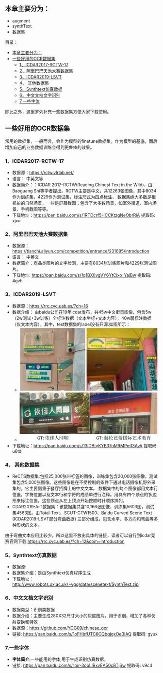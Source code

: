 
## 本章主要分为：
   - augment
   - synthText
   - 数据集

目录：
- [本章主要分为：](#本章主要分为)
- [一些好用的OCR数据集](#一些好用的ocr数据集)
  - [1、ICDAR2017-RCTW-17](#1icdar2017-rctw-17)
  - [2、阿里巴巴天池大赛数据集](#2阿里巴巴天池大赛数据集)
  - [3、ICDAR2019-LSVT](#3icdar2019-lsvt)
  - [4、 其他数据集](#4-其他数据集)
  - [5、Synthtext仿真数据](#5synthtext仿真数据)
  - [6、中文文档文字识别](#6中文文档文字识别)
  - [7.一些字体](#7一些字体)

除此之外，这里罗列补充一些数据集方便大家下载使用。
## 一些好用的OCR数据集
常用的数据集，一般而言，会作为模型的finetune数据集，作为模型的基底，而后增加自己的业务数据训练会得到更鲁棒的效果。

### 1、ICDAR2017-RCTW-17
- 数据源：https://rctw.vlrlab.net/
- 语言： 中英文等
- 数据简介：：ICDAR 2017-RCTW(Reading Chinest Text in the Wild)，由Baoguang Shi等学者提出。RCTW主要是中文，共12263张图像，其中8034作为训练集，4229作为测试集，标注形式为四点标注， 数据集绝大多数是相机拍的自然场景，一些是屏幕截图；包含了大多数场景，如室外街道、室内场景、手机截图等等。
- 下载地址：https://pan.baidu.com/s/1RTDcrf5HCCKtzgNeObrRiA 提取码: xjxu

### 2、阿里巴巴天池大赛数据集
- 数据源：https://tianchi.aliyun.com/competition/entrance/231685/introduction
- 语言： 中英文
- 数据简介：商品类图片的文字检测，主要有8034张训练图片和4229张测试图片。
- 下载地址: https://pan.baidu.com/s/1q1BX0vgVY6YtCixo_YajBw 提取码: 4gvh

### 3、ICDAR2019-LSVT
- 数据源：https://rrc.cvc.uab.es/?ch=16
- 数据介绍： 由baidu公司在19年icdar发布，共45w中文街景图像，包含5w（2w测试+3w训练）全标注数据（文本坐标+文本内容），40w弱标注数据（仅文本内容），其中，test数据集的label没有开源.如图所示：
  - ![](./images/LSVT.jpg)
  - ![](./images/LSVT_unlabeled.jpg)
- 下载地址：https://pan.baidu.com/s/13iDBtyKYE37qM9MPm13AvA 提取码: u6td

### 4、 其他数据集
- ReCTS数据集:包括25,000张带标签的图像，训练集包含20,000张图像，测试集包含5,000张图像。这些图像是在不受控制的条件下通过电话摄像机野外采集的。它主要侧重于餐厅招牌上的中文文本。 数据集中的每个图像都用文本行位置，字符位置以及文本行和字符的成绩单进行注释。用具有四个顶点的多边形来标注位置，这些顶点从左上顶点开始按顺时针顺序排列。
- CDAR2019-ArT数据集：该数据集共含10,166张图像，训练集5603图，测试集4563图。由Total-Text、SCUT-CTW1500、Baidu Curved Scene Text (ICDAR2019-LSVT部分弯曲数据) 三部分组成，包含水平、多方向和弯曲等多种形状的文本。

由于弯曲文本应用比较少，所以这里不放出具体的链接，读者可以自行到icdar竞赛官网下载:https://rrc.cvc.uab.es/?ch=12&com=introduction

### 5、Synthtext仿真数据
- 数据源:
- 数据集介绍：是由Synthtext仿真程序生成
- 下载地址：http://www.robots.ox.ac.uk/~vgg/data/scenetext/SynthText.zip

### 6、中文文档文字识别
- 数据类型：识别类数据
- 数据介绍：主要生成280X32尺寸大小的灰度图片，用于识别，增加了各种仿射变换和特效
- 数据源：https://github.com/YCG09/chinese_ocr  
- 链接: https://pan.baidu.com/s/1oFHbfUTC6CQbqjgxOe3IAQ 提取码: gyux

### 7.一些字体
- **字体简介**:一些能用的字体,用于生成识别仿真数据。
- 链接: https://pan.baidu.com/s/1oir-3obLlBxvEA50cBTjSw 提取码: v9c4